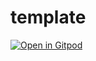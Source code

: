 # template
[![Open in Gitpod](https://gitpod.io/button/open-in-gitpod.svg)](https://gitpod.io#https://github.com/iseqb/template)
